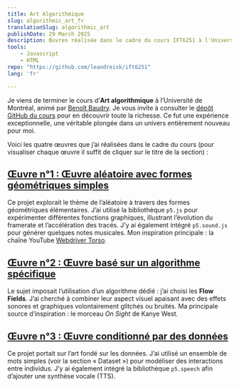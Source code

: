 ```yaml
---
title: Art Algorithmique
slug: algorithmic_art_fr
translationSlug: algorithmic_art
publishDate: 29 March 2025
description: Œuvres réalisée dans le cadre du cours IFT6251 à l'Université de Montréal.
tools: 
    - Javascript
    - HTML
repo: "https://github.com/leandreisk/ift6251"
lang: 'fr'

---
```


Je viens de terminer le cours d’**Art algorithmique** à l’Université de Montréal, animé par [Benoît Baudry](https://softwarediversity.eu/index.html). Je vous invite à consulter le [dépôt GitHub du cours](https://github.com/rethread-studio/algorithmic-art-course/tree/2025) pour en découvrir toute la richesse. Ce fut une expérience exceptionnelle, une véritable plongée dans un univers entièrement nouveau pour moi.  

Voici les quatre œuvres que j’ai réalisées dans le cadre du cours (pour visualiser chaque œuvre il suffit de cliquer sur le titre de la section) :

## <a href="/assets/projects/ift6251/Artwork1/index.html" target="_blank" rel="noopener">Œuvre n°1 : Œuvre aléatoire avec formes géométriques simples</a>
Ce projet explorait le thème de l’aléatoire à travers des formes géométriques élémentaires. J’ai utilisé la bibliothèque `p5.js` pour expérimenter différentes fonctions graphiques, illustrant l’évolution du framerate et l’accélération des tracés. J’y ai également intégré `p5.sound.js` pour générer quelques notes musicales. Mon inspiration principale : la chaîne YouTube [Webdriver Torso](https://www.youtube.com/channel/UCsLiV4WJfkTEHH0b9PmRklw).

## <a href="/assets/projects/ift6251/Artwork2/index.html" target="_blank" rel="noopener">Œuvre n°2 : Œuvre basé sur un algorithme spécifique</a>
Le sujet imposait l’utilisation d’un algorithme dédié : j’ai choisi les **Flow Fields**. J’ai cherché à combiner leur aspect visuel apaisant avec des effets sonores et graphiques volontairement glitchés ou bruités. Ma principale source d’inspiration : le morceau *On Sight* de Kanye West.

## <a href="/assets/projects/ift6251/Artwork3/index.html" target="_blank" rel="noopener">Œuvre n°3 : Œuvre conditionné par des données</a>
Ce projet portait sur l’art fondé sur les données. J’ai utilisé un ensemble de mots simples (voir la section « Dataset ») pour modéliser des interactions entre individus. J’y ai également intégré la bibliothèque `p5.speech` afin d’ajouter une synthèse vocale (TTS).

